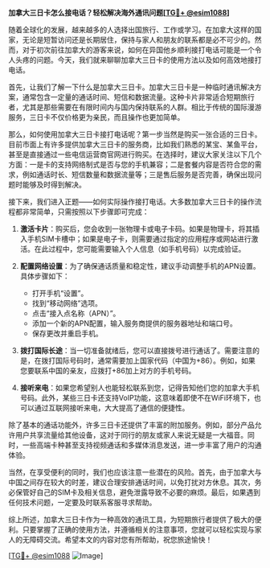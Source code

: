 **加拿大三日卡怎么接电话？轻松解决海外通讯问题[[TG💪+ @esim1088](https://t.me/s/esim1088)]**

随着全球化的发展，越来越多的人选择出国旅行、工作或学习。在加拿大这样的国家，无论是短暂访问还是长期居住，保持与家人和朋友的联系都是必不可少的。然而，对于初次前往加拿大的游客来说，如何在异国他乡顺利接打电话可能是一个令人头疼的问题。今天，我们就来聊聊加拿大三日卡的使用方法以及如何高效地接打电话。

首先，让我们了解一下什么是加拿大三日卡。加拿大三日卡是一种临时通讯解决方案，通常包含一定量的通话时间、短信和数据流量。这种卡片非常适合短期旅行者，尤其是那些需要在有限时间内与国内保持联系的人群。相比于传统的国际漫游服务，三日卡不仅价格更为亲民，而且操作也更加简单。

那么，如何使用加拿大三日卡接打电话呢？第一步当然是购买一张合适的三日卡。目前市面上有许多提供加拿大三日卡的服务商，比如我们熟悉的某宝、某鱼平台，甚至是直接通过一些电信运营商官网进行购买。在选择时，建议大家关注以下几个方面：一是卡的支持网络制式是否与您的手机兼容；二是套餐内容是否符合您的需求，例如通话时长、短信数量和数据流量等；三是售后服务是否完善，确保出现问题时能够及时得到解决。

接下来，我们进入正题——如何实际操作接打电话。大多数加拿大三日卡的操作流程都非常简单，只需按照以下步骤即可完成：

1. **激活卡片**：购买后，您会收到一张物理卡或电子卡码。如果是物理卡，将其插入手机SIM卡槽中；如果是电子卡，则需要通过指定的应用程序或网站进行激活。在此过程中，您可能需要输入个人信息（如手机号码）以完成验证。

2. **配置网络设置**：为了确保通话质量和稳定性，建议手动调整手机的APN设置。具体步骤如下：
   - 打开手机“设置”。
   - 找到“移动网络”选项。
   - 点击“接入点名称（APN）”。
   - 添加一个新的APN配置，输入服务商提供的服务器地址和端口号。
   - 保存更改并重启手机。

3. **拨打国际长途**：当一切准备就绪后，您可以直接拨号进行通话了。需要注意的是，在拨打国际号码时，通常需要加上国家代码（中国为+86）。例如，如果您要联系中国的亲友，应拨打+86加上对方的手机号码。

4. **接听来电**：如果您希望别人也能轻松联系到您，记得告知他们您的加拿大手机号码。此外，某些三日卡还支持VoIP功能，这意味着即使不在WiFi环境下，也可以通过互联网接听来电，大大提高了通信的便捷性。

除了基本的通话功能外，许多三日卡还提供了丰富的附加服务。例如，部分产品允许用户共享流量给其他设备，这对于同行的朋友或家人来说无疑是一大福音。同时，一些高端卡种甚至支持视频通话和多媒体消息发送，进一步丰富了用户的沟通体验。

当然，在享受便利的同时，我们也应该注意一些潜在的风险。首先，由于加拿大与中国之间存在较大的时差，建议合理安排通话时间，以免打扰对方休息。其次，务必保管好自己的SIM卡及相关信息，避免泄露导致不必要的麻烦。最后，如果遇到任何技术问题，一定要及时联系客服寻求帮助。

综上所述，加拿大三日卡作为一种高效的通讯工具，为短期旅行者提供了极大的便利。只要掌握了正确的使用方法，并遵循相关的注意事项，您就可以轻松实现与家人的无障碍交流。希望本文的内容对您有所帮助，祝您旅途愉快！

[[TG💪+ @esim1088](https://t.me/s/esim1088) ![Image](https://i.postimg.cc/4NQfJmqS/Snipaste-2025-05-13-00-14-12.png)]